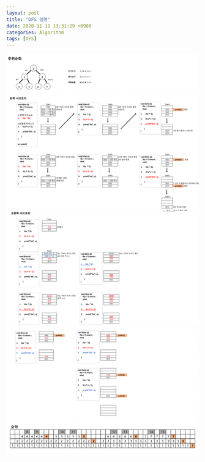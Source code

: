 ```yaml
---
layout: post
title: "DFS 설명"
date: 2020-11-11 13:31:29 +0900
categories: Algorithm
tags: [DFS]
---
```


<img src="/assets/images/58-1.png" style="zoom:53%;"  />
<br/>
<img src="/assets/images/58-2.png" style="zoom:53%;"  />
<br/>
<img src="/assets/images/58-3.png" style="zoom:53%;"  />
<br/>
<img src="/assets/images/58-4.png" style="zoom:53%;"  />
<br/>
<img src="/assets/images/58-5.png" style="zoom:53%;"  />
<br/>
